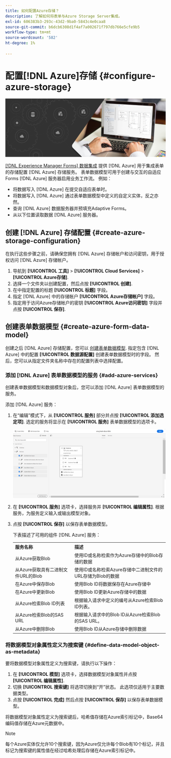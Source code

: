 ```yaml
---
title: 如何配置Azure存储？
description: 了解如何将表单与Azure Storage Server集成。
exl-id: 606383b3-293c-43d2-9ba0-5843c4e0caa8
source-git-commit: b6dcb6308d1f4af7a002671f797db766e5cfe9b5
workflow-type: tm+mt
source-wordcount: '582'
ht-degree: 1%

---
```


# 配置[!DNL Azure]存储 {#configure-azure-storage}


![数据集成](assets/data-integeration.png)

[[!DNL Experience Manager Forms] 数据集成](data-integration.md) 提供 [!DNL Azure] 用于集成表单的存储配置 [!DNL Azure] 存储服务。 表单数据模型可用于创建与交互的自适应Forms [!DNL Azure] 服务器启用业务工作流。 例如：

* 将数据写入 [!DNL Azure] 在提交自适应表单时。
* 将数据写入 [!DNL Azure] 通过表单数据模型中定义的自定义实体，反之亦然。
* 查询 [!DNL Azure] 数据服务器并预填充Adaptive Forms。
* 从以下位置读取数据 [!DNL Azure] 服务器。

## 创建 [!DNL Azure] 存储配置 {#create-azure-storage-configuration}

在执行这些步骤之前，请确保您拥有 [!DNL Azure] 存储帐户和访问密钥，用于授权访问 [!DNL Azure] 存储帐户。

1. 导航到 **[!UICONTROL 工具]** > **[!UICONTROL Cloud Services]** > **[!UICONTROL Azure存储]**.
1. 选择一个文件夹以创建配置，然后点按 **[!UICONTROL 创建]**.
1. 在中指定配置的标题 **[!UICONTROL 标题]** 字段。
1. 指定 [!DNL Azure] 中的存储帐户 **[!UICONTROL Azure存储帐户]** 字段。
1. 指定用于访问Azure存储帐户的密钥 **[!UICONTROL Azure访问密钥]** 字段并点按 **[!UICONTROL 保存]**.

## 创建表单数据模型 {#create-azure-form-data-model}

创建之后 [!DNL Azure] 存储配置，您可以 [创建表单数据模型](create-form-data-models.md). 指定包含 [!DNL Azure] 中的配置 **[!UICONTROL 数据源配置]** 创建表单数据模型时的字段。 然后，您可以从指定文件夹名称中存在的配置列表中选择配置。

### 添加 [!DNL Azure] 表单数据模型的服务 {#add-azure-services}

创建表单数据模型和数据模型对象后，您可以添加 [!DNL Azure] 表单数据模型的服务。

添加 [!DNL Azure] 服务：

1. 在“编辑”模式下，从 **[!UICONTROL 服务]** 部分并点按 **[!UICONTROL 添加选定项]**. 选定的服务将显示在 **[!UICONTROL 服务]** 表单数据模型的选项卡。

   ![添加选定的服务](assets/select-services.png)

1. 在 **[!UICONTROL 服务]** 选项卡，选择服务并 **[!UICONTROL 编辑属性]**. 根据服务，为服务定义输入或输出模型对象。

1. 点按 **[!UICONTROL 保存]** 以保存表单数据模型。

   下表描述了可用的组件 [!DNL Azure] 服务：

   <table>
    <tbody>
     <tr>
      <th><strong>服务名称</strong></th>
      <th><strong>描述</strong></th>
     </tr>
     <tr>
      <td>从Azure获取Blob</td>
      <td>使用ID或名称检索作为Azure存储中的Blob存储的数据</td>
     </tr>
     <tr>
      <td>从Azure获取具有二进制文件URL的Blob</td>
      <td>使用ID或名称检索Azure存储中二进制文件的URL存储为Blob的数据</td>
     </tr>
     <tr>
      <td>在Azure中保存Blob</td>
      <td>使用Blob ID将数据保存在Azure存储中</td>
     </tr>
     <tr>
      <td>在Azure中更新Blob</td>
      <td>使用Blob ID更新Azure存储中的数据</td>
     </tr>
     <tr>
      <td>从Azure检索Blob ID列表</td>
      <td>根据输入请求中定义的编号从Azure检索Blob ID列表。</td>
     </tr>
     <tr>
      <td>从Azure检索Blob的SAS URL</td>
      <td>根据输入请求中的Blob ID从Azure检索Blob的SAS URL。</td>
     </tr>
     <tr>
      <td>从Azure中删除Blob</td>
      <td>使用Blob ID从Azure存储中删除数据</td>
     </tr>
    </tbody>
   </table>

### 将数据模型对象属性定义为搜索键 {#define-data-model-object-as-metadata}

要将数据模型对象属性定义为搜索键，请执行以下操作：

1. 在 **[!UICONTROL 模型]** 选项卡，选择数据模型对象属性并点按 **[!UICONTROL 编辑属性]**.
1. 切换 **[!UICONTROL 搜索键]** 将选项切换到“开”状态。 此选项仅适用于主要数据类型。
1. 点按 **[!UICONTROL 完成]** 然后点按 **[!UICONTROL 保存]** 以保存表单数据模型。

将数据模型对象属性定义为搜索键后，哈希值存储在Azure索引标记中，Base64编码值存储在Azure元数据中。

>[!NOTE]
>
>每个Azure实体仅允许10个搜索键，因为Azure仅允许每个Blob有10个标记，并且标记为搜索键的属性值在经过哈希处理后存储在Azure索引标记中。
